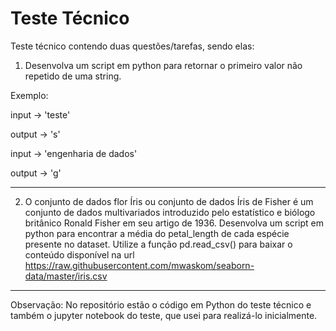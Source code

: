 # Teste Técnico

Teste técnico contendo duas questões/tarefas, sendo elas:

1) Desenvolva um script em python para retornar o primeiro valor não repetido de uma string.

Exemplo:

input -> 'teste'

output -> 's'

input -> 'engenharia de dados'

output -> 'g'

---------------------------------------------------------------------------------------------------------------------------------------------------------------------

2) O conjunto de dados flor Íris ou conjunto de dados Íris de Fisher é um conjunto de dados multivariados introduzido pelo estatístico e biólogo britânico Ronald Fisher em seu artigo de 1936. 
Desenvolva um script em python para encontrar a média do petal_length de cada espécie presente no dataset. 
Utilize a função pd.read_csv() para baixar o conteúdo disponível na url https://raw.githubusercontent.com/mwaskom/seaborn-data/master/iris.csv


---------------------------------------------------------------------------------------------------------------------------------------------------------------------
Observação: No repositório estão o código em Python do teste técnico e também o jupyter notebook do teste, que usei para realizá-lo inicialmente.
